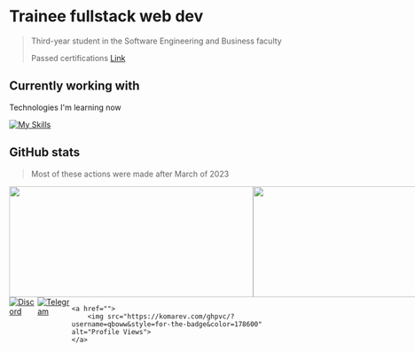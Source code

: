 <h1>Trainee fullstack web dev</h1>
<blockquote>
    <p>Third-year student in the Software Engineering and Business faculty</p>
    <p>Passed certifications <a
            href="https://drive.google.com/drive/folders/1hVbQNhJGryLn6sOC-wVVqqti5A2VSOph?usp=sharing">Link</a></p>
</blockquote>

<h2>Currently working with</h2>
<p>Technologies I'm learning now</p>
<a href="https://skillicons.dev">
    <img src="https://skillicons.dev/icons?i=mongodb,nextjs,express,react,nodejs,redux,docker" alt="My Skills">
</a>

<h2>GitHub stats</h2>
<blockquote>
    <p>Most of these actions were made after March of 2023</p>
</blockquote>
<div style="display: flex; flex-direction: row; justify-content: space-between;">
    <!-- GitHub Stats Card -->
    <img style="height: 200px; flex: 1; width: 440px;"
        src="https://github-readme-stats-sigma-five.vercel.app/api?username=qboww&count_private=true&show_icons=true&theme=dark&hide_border=true&custom_title=My%20GitHub%20Stats" />
    <!-- GitHub Top Language Card -->
    <img style="height: 200px; flex: 1; width: 400px;"
        src="https://github-readme-stats-sigma-five.vercel.app/api/top-langs/?username=qboww&langs_count=6&layout=compact&theme=dark&hide_border=true&hide=HTML&custom_title=Top%20Languages" />
</div>


<div style="display: flex; flex-direction: row; justify-content: space-between;">
    <a href="https://discordapp.com/users/qboww">
        <img src="https://img.shields.io/badge/Discord-%235865F2.svg?style=for-the-badge&logo=discord&logoColor=white"
            alt="Discord">
    </a>
    <a href="https://t.me/Yevhenii_Sarancha">
        <img src="https://img.shields.io/badge/Telegram-2CA5E0?style=for-the-badge&logo=telegram&logoColor=white"
            alt="Telegram">
    </a>

    <a href="">
        <img src="https://komarev.com/ghpvc/?username=qboww&style=for-the-badge&color=178600" alt="Profile Views">
    </a>
</div>
